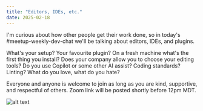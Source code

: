 ```yaml
---
title: "Editors, IDEs, etc."
date: 2025-02-18
---
```


I'm curious about how other people get their work done, so in today's #meetup-weekly-dev-chat we'll be talking about editors, IDEs, and plugins.

What's your setup?  Your favourite plugin?  On a fresh machine what's the first thing you install? Does your company allow you to choose your editing tools?  Do you use Copilot or some other AI assist? Coding standards? Linting? What do you love, what do you hate?

Everyone and anyone is welcome to join as long as you are kind, supportive, and respectful of others. Zoom link will be posted shortly before 12pm MDT.

![alt text](<DALL·E 2025-02-17 13.34.11 - .webp>)